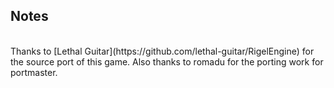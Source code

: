## Notes
<br/>
Thanks to [Lethal Guitar](https://github.com/lethal-guitar/RigelEngine) for the source port of this game.  Also thanks to romadu for the porting work for portmaster.
<br/>
